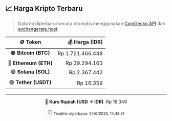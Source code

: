 

<!-- HARGA_KRIPTO -->
## 📈 Harga Kripto Terbaru

> Data ini diperbarui secara otomatis menggunakan [CoinGecko API](https://www.coingecko.com/) dan [exchangerate.host](https://exchangerate.host/)

<div align="center">

| 🪙 Token | 💰 Harga (IDR) |
|:------:|---------------:|
| 🟠 **Bitcoin (BTC)**   | Rp 1.721.466.448 |
| 🔵 **Ethereum (ETH)**  | Rp 39.294.163 |
| 🟣 **Solana (SOL)**    | Rp 2.367.442 |
| 🟢 **Tether (USDT)**   | Rp 16.359 |

---

💱 **Kurs Rupiah (USD → IDR)**: Rp 16.349

🕒 <sub>Terakhir diperbarui: 24/6/2025, 14.48.51</sub>

</div>
<!-- /HARGA_KRIPTO -->